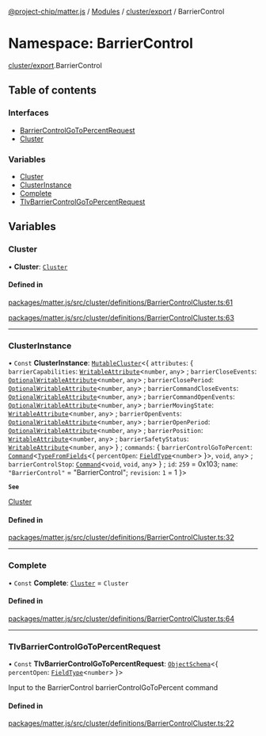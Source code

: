[@project-chip/matter.js](../README.md) / [Modules](../modules.md) / [cluster/export](cluster_export.md) / BarrierControl

# Namespace: BarrierControl

[cluster/export](cluster_export.md).BarrierControl

## Table of contents

### Interfaces

- [BarrierControlGoToPercentRequest](../interfaces/cluster_export.BarrierControl.BarrierControlGoToPercentRequest.md)
- [Cluster](../interfaces/cluster_export.BarrierControl.Cluster.md)

### Variables

- [Cluster](cluster_export.BarrierControl.md#cluster)
- [ClusterInstance](cluster_export.BarrierControl.md#clusterinstance)
- [Complete](cluster_export.BarrierControl.md#complete)
- [TlvBarrierControlGoToPercentRequest](cluster_export.BarrierControl.md#tlvbarriercontrolgotopercentrequest)

## Variables

### Cluster

• **Cluster**: [`Cluster`](../interfaces/cluster_export.BarrierControl.Cluster.md)

#### Defined in

[packages/matter.js/src/cluster/definitions/BarrierControlCluster.ts:61](https://github.com/project-chip/matter.js/blob/3adaded6/packages/matter.js/src/cluster/definitions/BarrierControlCluster.ts#L61)

[packages/matter.js/src/cluster/definitions/BarrierControlCluster.ts:63](https://github.com/project-chip/matter.js/blob/3adaded6/packages/matter.js/src/cluster/definitions/BarrierControlCluster.ts#L63)

___

### ClusterInstance

• `Const` **ClusterInstance**: [`MutableCluster`](../interfaces/cluster_export.MutableCluster-1.md)\<\{ `attributes`: \{ `barrierCapabilities`: [`WritableAttribute`](../interfaces/cluster_export.WritableAttribute.md)\<`number`, `any`\> ; `barrierCloseEvents`: [`OptionalWritableAttribute`](../interfaces/cluster_export.OptionalWritableAttribute.md)\<`number`, `any`\> ; `barrierClosePeriod`: [`OptionalWritableAttribute`](../interfaces/cluster_export.OptionalWritableAttribute.md)\<`number`, `any`\> ; `barrierCommandCloseEvents`: [`OptionalWritableAttribute`](../interfaces/cluster_export.OptionalWritableAttribute.md)\<`number`, `any`\> ; `barrierCommandOpenEvents`: [`OptionalWritableAttribute`](../interfaces/cluster_export.OptionalWritableAttribute.md)\<`number`, `any`\> ; `barrierMovingState`: [`WritableAttribute`](../interfaces/cluster_export.WritableAttribute.md)\<`number`, `any`\> ; `barrierOpenEvents`: [`OptionalWritableAttribute`](../interfaces/cluster_export.OptionalWritableAttribute.md)\<`number`, `any`\> ; `barrierOpenPeriod`: [`OptionalWritableAttribute`](../interfaces/cluster_export.OptionalWritableAttribute.md)\<`number`, `any`\> ; `barrierPosition`: [`WritableAttribute`](../interfaces/cluster_export.WritableAttribute.md)\<`number`, `any`\> ; `barrierSafetyStatus`: [`WritableAttribute`](../interfaces/cluster_export.WritableAttribute.md)\<`number`, `any`\>  } ; `commands`: \{ `barrierControlGoToPercent`: [`Command`](../interfaces/cluster_export.Command.md)\<[`TypeFromFields`](tlv_export.md#typefromfields)\<\{ `percentOpen`: [`FieldType`](../interfaces/tlv_export.FieldType.md)\<`number`\>  }\>, `void`, `any`\> ; `barrierControlStop`: [`Command`](../interfaces/cluster_export.Command.md)\<`void`, `void`, `any`\>  } ; `id`: ``259`` = 0x103; `name`: ``"BarrierControl"`` = "BarrierControl"; `revision`: ``1`` = 1 }\>

**`See`**

[Cluster](cluster_export.BarrierControl.md#cluster)

#### Defined in

[packages/matter.js/src/cluster/definitions/BarrierControlCluster.ts:32](https://github.com/project-chip/matter.js/blob/3adaded6/packages/matter.js/src/cluster/definitions/BarrierControlCluster.ts#L32)

___

### Complete

• `Const` **Complete**: [`Cluster`](../interfaces/cluster_export.BarrierControl.Cluster.md) = `Cluster`

#### Defined in

[packages/matter.js/src/cluster/definitions/BarrierControlCluster.ts:64](https://github.com/project-chip/matter.js/blob/3adaded6/packages/matter.js/src/cluster/definitions/BarrierControlCluster.ts#L64)

___

### TlvBarrierControlGoToPercentRequest

• `Const` **TlvBarrierControlGoToPercentRequest**: [`ObjectSchema`](../classes/tlv_export.ObjectSchema.md)\<\{ `percentOpen`: [`FieldType`](../interfaces/tlv_export.FieldType.md)\<`number`\>  }\>

Input to the BarrierControl barrierControlGoToPercent command

#### Defined in

[packages/matter.js/src/cluster/definitions/BarrierControlCluster.ts:22](https://github.com/project-chip/matter.js/blob/3adaded6/packages/matter.js/src/cluster/definitions/BarrierControlCluster.ts#L22)
